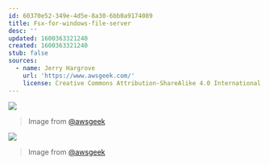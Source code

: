 ```yaml
---
id: 60370e52-349e-4d5e-8a30-6bb0a9174089
title: Fsx-for-windows-file-server
desc: ''
updated: 1600363321240
created: 1600363321240
stub: false
sources:
  - name: Jerry Hargrove
    url: 'https://www.awsgeek.com/'
    license: Creative Commons Attribution-ShareAlike 4.0 International License
---
```

![](/assets/images/Amazon-FSx-for-Windows-File-Server_en.jpg)
> Image from [@awsgeek](https://www.awsgeek.com/Amazon-FSx-for-Windows-File-Server/)


![](/assets/images/Amazon-FSx-for-Windows-File-Server_en.jpg)
> Image from [@awsgeek](https://www.awsgeek.com/Amazon-FSx-for-Windows-File-Server/)
